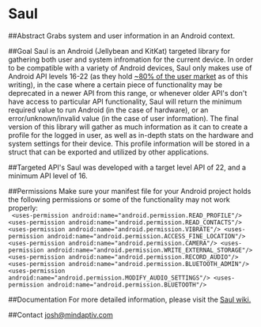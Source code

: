 # Saul

##Abstract
Grabs system and user information in an Android context.

##Goal
Saul is an Android (Jellybean and KitKat) targeted library for gathering both user and system infromation for the current device.  In order to be compatible with a variety of Android devices, Saul only makes use of Android API levels 16-22 (as they hold [~80% of the user market](https://developer.android.com/about/dashboards/index.html) as of this writing), in the case where a certain piece of functionality may be deprecated in a newer API from this range, or whenever older API's don't have access to particular API functionality, Saul will return the minimum required value to run Android (in the case of hardware), or an error/unknown/invalid value (in the case of user information).  The final version of this library will gather as much information as it can to create a profile for the logged in user, as well as in-depth stats on the hardware and system settings for their device.  This profile information will be stored in a struct that can be exported and utilized by other applications.

##Targeted API's
Saul was developed with a target level API of 22, and a minimum API level of 16.  

##Permissions
Make sure your manifest file for your Android project holds the following permissions or some of the functionality may not work properly:  
   ` <uses-permission android:name="android.permission.READ_PROFILE"/>
    <uses-permission android:name="android.permission.READ_CONTACTS"/>
    <uses-permission android:name="android.permission.VIBRATE"/>
    <uses-permission android:name="android.permission.ACCESS_FINE_LOCATION"/>
    <uses-permission android:name="android.permission.CAMERA"/>
    <uses-permission android:name="android.permission.WRITE_EXTERNAL_STORAGE"/>
    <uses-permission android:name="android.permission.RECORD_AUDIO"/>
    <uses-permission android:name="android.permission.BLUETOOTH_ADMIN"/>
    <uses-permission android:name="android.permission.MODIFY_AUDIO_SETTINGS"/>
    <uses-permission android:name="android.permission.BLUETOOTH"/>`

##Documentation
For more detailed information, please visit the [Saul wiki.](https://github.com/mindaptiv/Saul/wiki)

##Contact
josh@mindaptiv.com
